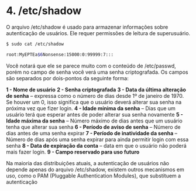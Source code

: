 # 4. /etc/shadow
O arquivo /etc/shadow é usado para armazenar informações sobre autenticação de usuários. Ele requer permissões de leitura de superusuário.
```bash
$ sudo cat /etc/shadow

root:MyEPTEa$6Nonsense:15000:0:99999:7:::
```

Você notará que ele se parece muito com o conteúdo de /etc/passwd, porém no campo de senha você verá uma senha criptografada. Os campos são separados por dois-pontos da seguinte forma:

**1 - Nome de usuário**
**2 - Senha criptografada**
**3 - Data da última alteração de senha** – expressa como o número de dias desde 1º de janeiro de 1970. Se houver um 0, isso significa que o usuário deverá alterar sua senha na próxima vez que fizer login.
**4 - Idade mínima da senha** – Dias que um usuário terá que esperar antes de poder alterar sua senha novamente
**5 - Idade máxima da senha** – Número máximo de dias antes que um usuário tenha que alterar sua senha
**6 - Período de aviso de senha** – Número de dias antes de uma senha expirar
**7 - Período de inatividade da senha** – Número de dias após uma senha expirar para ainda permitir login com essa senha
**8 - Data de expiração da conta** – data em que o usuário não poderá mais fazer login.
**9 - Campo reservado para uso futuro**

Na maioria das distribuições atuais, a autenticação de usuários não depende apenas do arquivo /etc/shadow, existem outros mecanismos em uso, como o PAM (Pluggable Authentication Modules), que substituem a autenticação
